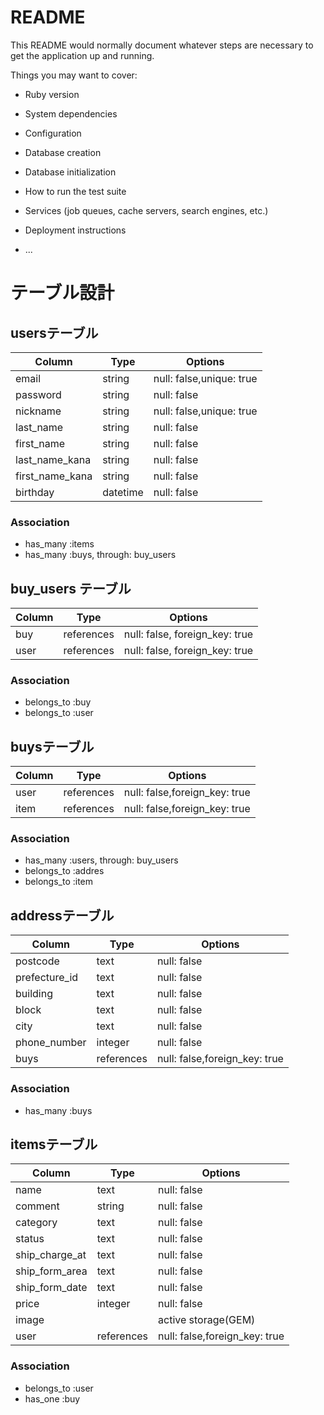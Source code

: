 # README

This README would normally document whatever steps are necessary to get the
application up and running.

Things you may want to cover:

* Ruby version

* System dependencies

* Configuration

* Database creation

* Database initialization

* How to run the test suite

* Services (job queues, cache servers, search engines, etc.)

* Deployment instructions

* ...

# テーブル設計

## usersテーブル

| Column          | Type       | Options                        |
| ----------------| ---------- | ------------------------------ |
| email           | string     | null: false,unique: true       |
| password        | string     | null: false                    |
| nickname        | string     | null: false,unique: true       |
| last_name       | string     | null: false                    |
| first_name      | string     | null: false                    |
| last_name_kana  | string     | null: false                    |
| first_name_kana | string     | null: false                    |
| birthday        | datetime   | null: false                    |

### Association

- has_many :items
- has_many :buys, through: buy_users


## buy_users テーブル

| Column | Type       | Options                        |
| ------ | ---------- | ------------------------------ |
| buy    | references | null: false, foreign_key: true |
| user   | references | null: false, foreign_key: true |

### Association

- belongs_to :buy
- belongs_to :user


## buysテーブル

| Column            | Type       | Options                        |
| ------------------| ---------- | ------------------------------ |
| user              | references | null: false,foreign_key: true  |
| item              | references | null: false,foreign_key: true  |

### Association

- has_many :users, through: buy_users
- belongs_to :addres
- belongs_to :item


## addressテーブル

| Column            | Type       | Options                        |
| ------------------| ---------- | ------------------------------ |
| postcode          | text       | null: false                    |
| prefecture_id     | text       | null: false                    |
| building          | text       | null: false                    |
| block             | text       | null: false                    |
| city              | text       | null: false                    |
| phone_number      | integer    | null: false                    |
| buys              | references | null: false,foreign_key: true  |

### Association

- has_many :buys


## itemsテーブル

| Column            | Type       | Options                        |
| ------------------| ---------- | ------------------------------ |
| name              | text       | null: false                    |
| comment           | string     | null: false                    |
| category          | text       | null: false                    |
| status            | text       | null: false                    |
| ship_charge_at    | text       | null: false                    |
| ship_form_area    | text       | null: false                    |
| ship_form_date    | text       | null: false                    |
| price             | integer    | null: false                    |
| image             |            | active storage(GEM)            |
| user              | references | null: false,foreign_key: true  |

### Association

- belongs_to :user
- has_one :buy